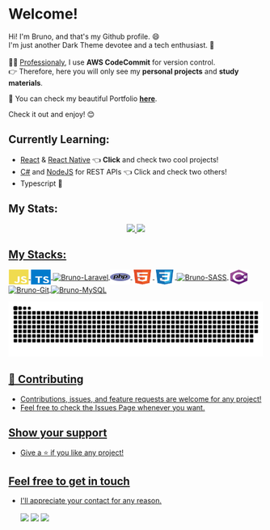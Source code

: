# Welcome!
Hi! I'm Bruno, and that's my Github profile. 😄 <br>
I'm just another Dark Theme devotee and a tech enthusiast. 🖤<br><br>
👨‍💻 <a href="https://linkedin.com/in/bruno-groth">Professionaly</a>, I use **AWS CodeCommit** for version control. <br>
👉 Therefore, here you will only see my **personal projects** and **study materials**. 

🤩 You can check my beautiful Portfolio **[here](https://brunogroth.github.io/Portfolio-React-Website/)**.
<p> Check it out and enjoy! 😊 </p>

## Currently Learning:
- [React](https://github.com/brunogroth/Portfolio-React-Website) & [React Native](https://github.com/brunogroth/bruNubank-RNative) 👈 **Click** and check two cool projects!
- [C#](https://github.com/brunogroth/WebAPIPayrollCSharp) and [NodeJS](https://github.com/brunogroth/WaiterApp) for REST APIs 👈 Click and check two others!
- Typescript 🚀

## My Stats:
<div align="center">
  <a href="https://github.com/brunogroth">
  <img height="180em" src="https://github-readme-stats-eight-theta.vercel.app/api?username=brunogroth&show_icons=true&theme=dracula&include_all_commits=true&count_private=true"/>
  <img height="180em" src="https://github-readme-stats-eight-theta.vercel.app/api/top-langs/?username=brunogroth&layout=compact&langs_count=7&theme=dracula"/>
</div>
  
## My Stacks:
<div style="display: inline_block">
  <img align="center" alt="Bruno-Js" height="30" width="40" src="https://raw.githubusercontent.com/devicons/devicon/master/icons/javascript/javascript-plain.svg">
  <img align="center" alt="Bruno-TypeScript" height="30" width="40" src="https://raw.githubusercontent.com/devicons/devicon/master/icons/typescript/typescript-original.svg">
  <img align="center" alt="Bruno-Laravel" height="30" width="40" src="https://upload.wikimedia.org/wikipedia/commons/9/9a/Laravel.svg">
  <img align="center" alt="Bruno-Php" height="30" width="40" src="https://raw.githubusercontent.com/devicons/devicon/master/icons/php/php-original.svg">
  <img align="center" alt="Bruno-HTML" height="30" width="40" src="https://raw.githubusercontent.com/devicons/devicon/master/icons/html5/html5-original.svg">
  <img align="center" alt="Bruno-CSS" height="30" width="40" src="https://raw.githubusercontent.com/devicons/devicon/master/icons/css3/css3-original.svg">
  <img align="center" alt="Bruno-SASS" height="30" src="https://cdn.jsdelivr.net/gh/devicons/devicon/icons/sass/sass-original.svg">
  <img align="center" alt="Bruno-Csharp" height="30" width="40" src="https://raw.githubusercontent.com/devicons/devicon/master/icons/csharp/csharp-original.svg">
  <img align="center" alt="Bruno-Git" height="29" src="https://git-scm.com/images/logos/downloads/Git-Icon-White.png"> 
  <img align="center" alt="Bruno-MySQL" height="30" src="https://cdn.jsdelivr.net/gh/devicons/devicon/icons/mysql/mysql-original.svg"><br>
<div> 

  
  ![Snake animation](https://github.com/brunogroth/brunogroth/blob/output/github-contribution-grid-snake.svg)
 
</div>
  
## 🤝 Contributing
- Contributions, issues, and feature requests are welcome for any project!
- Feel free to check the Issues Page whenever you want.
  
## Show your support
- Give a ⭐ if you like any project!

## Feel free to get in touch
- I'll appreciate your contact for any reason. <br><br>
  <a href="https://linkedin.com/in/bruno-groth/" target="_blank"><img src="https://img.shields.io/badge/-LinkedIn-%230077B5?style=for-the-badge&logo=linkedin&logoColor=white" target="_blank"></a> 
  <a href = "mailto:brunom.groth@gmail.com"><img src="https://img.shields.io/badge/-Gmail-%23333?style=for-the-badge&logo=gmail&logoColor=white" target="_blank"></a> 
  <a href="https://github.com/brunogroth"><img src="https://img.shields.io/badge/github-%23121011.svg?style=for-the-badge&logo=github&logoColor=white"> </a>
 
